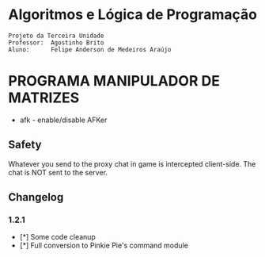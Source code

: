 # Algoritmos e Lógica de Programação
    Projeto da Terceira Unidade
    Professor:  Agostinho Brito
    Aluno:      Felipe Anderson de Medeiros Araújo
    
# PROGRAMA MANIPULADOR DE MATRIZES
    
    
* afk - enable/disable AFKer  
  
## Safety
Whatever you send to the proxy chat in game is intercepted client-side. The chat is NOT sent to the server.  
  
## Changelog
### 1.2.1
* [*] Some code cleanup
* [*] Full conversion to Pinkie Pie's command module
